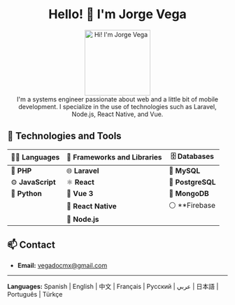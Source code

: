<div align="center">
  <h1>Hello! 👋 I'm Jorge Vega</h1>
  <img src="https://media.giphy.com/media/JIX9t2j0ZTN9S/giphy.gif" alt="Hi! I'm Jorge Vega" width="150"/>
</div>

<div align="center">
I'm a systems engineer passionate about web and a little bit of mobile development. I specialize in the use of technologies such as Laravel, Node.js, React Native, and Vue.
</div>

## 🚀 Technologies and Tools

| 👨‍💻  Languages       | 🔧 Frameworks and Libraries | 🗄️ Databases |
|-----------------------|---------------------------|-------------------|
| 🐘 **PHP**            | 🌐 **Laravel**            | 💾 **MySQL**      |
| ⚙️ **JavaScript**     | ⚛️ **React**              | 🐘 **PostgreSQL** |
| 🐍 **Python**         | 🌿 **Vue 3**              | 🍃 **MongoDB**    |
|                       | 📱 **React Native**       |  ⚪️ **Firebase     |
|                       | 🚀 **Node.js**            |                   |

## 📫 Contact
- **Email:** vegadocmx@gmail.com

---

**Languages:** Spanish | English | 中文 | Français | Русский | عربي | 日本語 | Português | Türkçe
